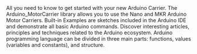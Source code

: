 <EssentialsColumn title="First Steps">
  <EssentialElement title="Quickstart Guide" type="getting-started" link="/tutorials/mkr-motor-carrier/mkr-motor-carrier-battery">
    All you need to know to get started with your new Arduino Carrier.
  </EssentialElement>

</EssentialsColumn>

<EssentialsColumn title="Suggested Libraries">

  <EssentialElement title="Arduino_MotorCarrier" type="library" link="https://www.arduino.cc/reference/en/libraries/arduinomotorcarrier/">
    The Arduino_MotorCarrier library allows you to use the Nano and MKR Arduino Motor Carriers.
  </EssentialElement>

</EssentialsColumn>

<EssentialsColumn title="Arduino Basics">
  <EssentialElement title="Built-in Examples" type="tutorial" link="/built-in-examples/">
    Built-in Examples are sketches included in the Arduino IDE and demonstrate all basic Arduino commands.
  </EssentialElement>
  <EssentialElement title="Learn" type="resource" link="/learn/">
    Discover interesting articles, principles and techniques related to the Arduino ecosystem.
  </EssentialElement>
  <EssentialElement title="Language References" type="resource" link="https://www.arduino.cc/reference/en/">
  Arduino programming language can be divided in three main parts: functions, values (variables and constants), and structure.
  </EssentialElement>
</EssentialsColumn>